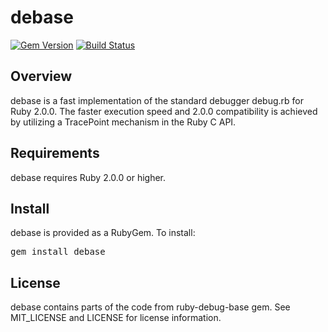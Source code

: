 [gem]: https://rubygems.org/gems/debase
[travis]: https://travis-ci.org/denofevil/debase

# debase
[![Gem Version](https://badge.fury.io/rb/debase.png)][gem]
[![Build Status](https://secure.travis-ci.org/denofevil/debase.png)][travis]

## Overview

debase is a fast implementation of the standard debugger debug.rb for
Ruby 2.0.0. The faster execution speed and 2.0.0 compatibility is achieved
by utilizing a TracePoint mechanism in the Ruby C API.

## Requirements

debase requires Ruby 2.0.0 or higher.

## Install

debase is provided as a RubyGem.  To install:

<tt>gem install debase</tt>

## License

debase contains parts of the code from ruby-debug-base gem.
See MIT_LICENSE and LICENSE for license information.
